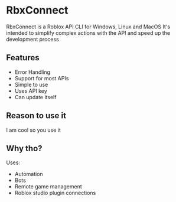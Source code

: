 # RbxConnect
RbxConnect is a Roblox API CLI for Windows, Linux and MacOS
It's intended to simplify complex actions with the API and speed up the development process

## Features
- Error Handling
- Support for most APIs
- Simple to use
- Uses API key
- Can update itself

## Reason to use it
I am cool so you use it

## Why tho?
Uses:
- Automation
- Bots
- Remote game management
- Roblox studio plugin connections
